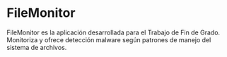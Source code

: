 # FileMonitor
FileMonitor es la aplicación desarrollada para el Trabajo de Fin de Grado. Monitoriza y ofrece detección malware según patrones de manejo del sistema de archivos.
